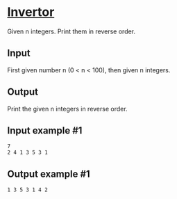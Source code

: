 # [Invertor](https://www.e-olymp.com/en/contests/9608/problems/84255)
Given n integers. Print them in reverse order.

## Input
First given number n (0 < n < 100), then given n integers.

## Output
Print the given n integers in reverse order.

## Input example #1
```
7
2 4 1 3 5 3 1
```

## Output example #1
```
1 3 5 3 1 4 2
```
